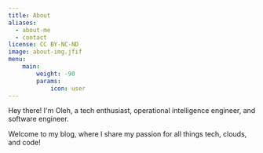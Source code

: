 ```yaml
---
title: About
aliases:
  - about-me
  - contact
license: CC BY-NC-ND
image: about-img.jfif
menu:
    main: 
        weight: -90
        params:
            icon: user
---
```


Hey there! I'm Oleh, a tech enthusiast, operational intelligence engineer, and software engineer. 

Welcome to my blog, where I share my passion for all things tech, clouds, and code!

